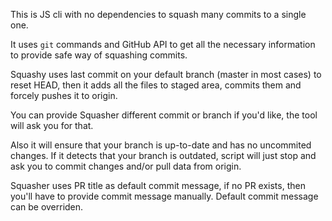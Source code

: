 This is JS cli with no dependencies to squash many commits to a single one.

It uses `git` commands and GitHub API to get all the necessary information to
provide safe way of squashing commits.

Squashy uses last commit on your default branch (master in most cases) to reset
HEAD, then it adds all the files to staged area, commits them and forcely pushes
it to origin.

You can provide Squasher different commit or branch if you'd like, the tool will
ask you for that.

Also it will ensure that your branch is up-to-date and has no uncommited
changes. If it detects that your branch is outdated, script will just stop and
ask you to commit changes and/or pull data from origin.

Squasher uses PR title as default commit message, if no PR exists, then you'll
have to provide commit message manually. Default commit message can be overriden.
